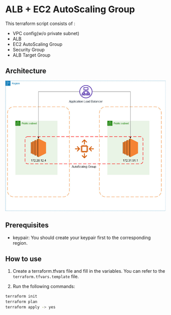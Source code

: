 # ALB + EC2 AutoScaling Group

This terraform script consists of :
* VPC config(w/o private subnet)
* ALB
* EC2 AutoScaling Group
* Security Group
* ALB Target Group

## Architecture
![image](./architecture.jpeg)

## Prerequisites
* keypair: You should create your keypair first to the corresponding region.

## How to use
1. Create a terraform.tfvars file and fill in the variables. You can refer to the `terraform.tfvars.template` file.

2. Run the following commands:
```bash
terraform init
terraform plan
terraform apply -> yes
```